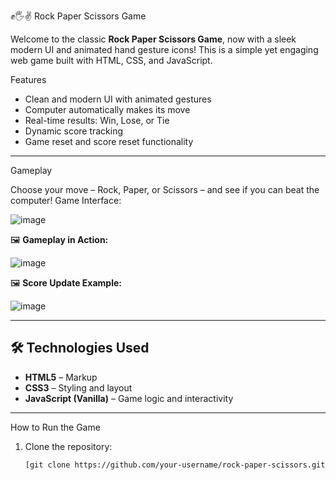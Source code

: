 ✊🖐✌️ Rock Paper Scissors Game

Welcome to the classic **Rock Paper Scissors Game**, now with a sleek modern UI and animated hand gesture icons! This is a simple yet engaging web game built with HTML, CSS, and JavaScript.

Features

- Clean and modern UI with animated gestures
- Computer automatically makes its move
- Real-time results: Win, Lose, or Tie
- Dynamic score tracking
- Game reset and score reset functionality

---

Gameplay

Choose your move – Rock, Paper, or Scissors – and see if you can beat the computer!
Game Interface:


![image](https://github.com/user-attachments/assets/0ff38a18-cb90-4db2-862f-4775ab08e318)


🖼️ **Gameplay in Action:**

<!-- Image 2: User vs Computer move -->
![image](https://github.com/user-attachments/assets/3209f6c4-2ae9-472f-a5b5-c1ee028af1dd)


🖼️ **Score Update Example:**

<!-- Image 3: Scoreboard update -->
![image](https://github.com/user-attachments/assets/0a4b0d71-4904-4c1b-8aa6-e30e02ffb1ec)


---

## 🛠️ Technologies Used

- **HTML5** – Markup
- **CSS3** – Styling and layout
- **JavaScript (Vanilla)** – Game logic and interactivity

---

How to Run the Game

1. Clone the repository:
   ```bash
   [git clone https://github.com/your-username/rock-paper-scissors.git](https://github.com/Sudeepkumar0/Stone_paper_scissor.git)
